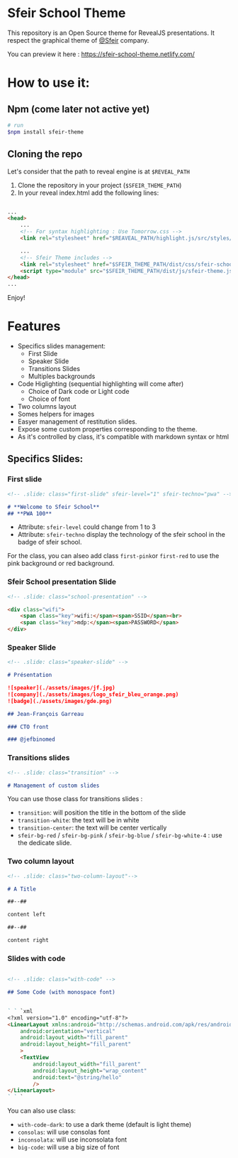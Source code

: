 # Sfeir School Theme

This repository is an Open Source theme for RevealJS presentations. It respect the graphical theme of [@Sfeir](https://github.com/sfeir) company.

You can preview it here : https://sfeir-school-theme.netlify.com/

# How to use it:

## Npm (come later not active yet)

```sh
# run
$npm install sfeir-theme
```

## Cloning the repo

Let's consider that the path to reveal engine is at `$REVEAL_PATH`

1. Clone the repository in your project (`$SFEIR_THEME_PATH`)
2. In your reveal index.html add the following lines:
```html

...
<head>
    ...
    <!-- For syntax highlighting : Use Tomorrow.css -->
    <link rel="stylesheet" href="$REAVEAL_PATH/highlight.js/src/styles/tomorrow.css">

    ...
    <!-- Sfeir Theme includes -->
    <link rel="stylesheet" href="$SFEIR_THEME_PATH/dist/css/sfeir-school-theme.css" id="theme">
    <script type="module" src="$SFEIR_THEME_PATH/dist/js/sfeir-theme.js"></script>
</head>
...

```

Enjoy!


# Features

* Specifics slides management: 
  * First Slide
  * Speaker Slide
  * Transitions Slides
  * Multiples backgrounds
* Code Higlighting (sequential highlighting will come after)
  * Choice of Dark code or Light code
  * Choice of font
* Two columns layout
* Somes helpers for images
* Easyer management of restitution slides.
* Expose some custom properties corresponding to the theme.
* As it's controlled by class, it's compatible with markdown syntax or html

## Specifics Slides: 

### First slide

```md
<!-- .slide: class="first-slide" sfeir-level="1" sfeir-techno="pwa" -->

# **Welcome to Sfeir School**
## **PWA 100**
```

* Attribute: `sfeir-level` could change from 1 to 3
* Attribute: `sfeir-techno` display the technology of the sfeir school in the badge of sfeir school.

For the class, you can alseo add class `first-pink`or `first-red` to use the pink background or red background.

### Sfeir School presentation Slide

```md
<!-- .slide: class="school-presentation" -->

<div class="wifi">
    <span class="key">wifi:</span><span>SSID</span><br>
    <span class="key">mdp:</span><span>PASSWORD</span>
</div>
```

### Speaker Slide

```md
<!-- .slide: class="speaker-slide" -->

# Présentation

![speaker](./assets/images/jf.jpg)
![company](./assets/images/logo_sfeir_bleu_orange.png)
![badge](./assets/images/gde.png)

## Jean-François Garreau

### CTO front

### @jefbinomed
```

### Transitions slides

```md
<!-- .slide: class="transition" -->

# Management of custom slides
```

You can use those class for transitions slides : 
* `transition`: will position the title in the bottom of the slide
* `transition-white`: the text will be in white
* `transition-center`: the text will be center vertically
* `sfeir-bg-red` / `sfeir-bg-pink` / `sfeir-bg-blue` / `sfeir-bg-white-4` : use the dedicate slide.

### Two column layout

```md
<!-- .slide: class="two-column-layout"-->

# A Title

##--##

content left

##--##

content right
```


### Slides with code

```md

<!-- .slide: class="with-code" -->

## Some Code (with monospace font)


` ` `xml
<?xml version="1.0" encoding="utf-8"?>
<LinearLayout xmlns:android="http://schemas.android.com/apk/res/android"
    android:orientation="vertical"
    android:layout_width="fill_parent"
    android:layout_height="fill_parent"
    >
    <TextView
        android:layout_width="fill_parent"
        android:layout_height="wrap_content"
        android:text="@string/hello"
        />
</LinearLayout>
` ` `
```

You can also use class: 
* `with-code-dark`: to use a dark theme (default is light theme)
* `consolas`: will use consolas font
* `inconsolata`: will use inconsolata font
* `big-code`: will use a big size of font
